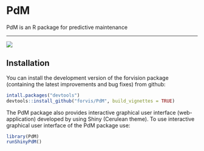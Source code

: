# PdM
PdM is an R package for predictive maintenance
_________________________________________________
![](https://github.com/forvis/PdM/blob/main/data/Pdm2019.PNG)

## Installation

You can install the development version of the forvision package
(containing the latest improvements and bug fixes) from github:

``` r
intall.packages("devtools")
devtools::install_github("forvis/PdM", build_vignettes = TRUE)
```

The PdM package also provides interactive graphical user interface (web-application) developed by using Shiny (Cerulean theme). To use interactive graphical user interface of the PdM package use:
```r
library(PdM)
runShinyPdM()
```
